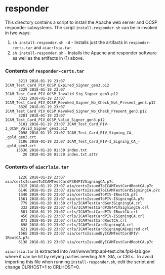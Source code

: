 # responder
This directory contains a script to install the Apache web server and OCSP responder subsystems.
The script `install-responder.sh` can be in invoked in two ways:

1. `sh install-responder.sh -d` - Installs just the artifacts in `responder-certs.tar` and `aiacrlsia.tar`.
2. `sh install-responder.sh` - Installs the Apache and responder software as well as the artifacts in (1) above.

### Contents of `responder-certs.tar`

```text
      3213 2018-01-19 23:07 ICAM_Test_Card_PIV_OCSP_Expired_Signer_gen3.p12
      3229 2018-01-19 23:07 ICAM_Test_Card_PIV_OCSP_Invalid_Sig_Signer_gen3.p12
      3322 2018-01-19 23:07 ICAM_Test_Card_PIV_OCSP_Revoked_Signer_No_Check_Not_Present_gen3.p12
      3320 2018-01-19 23:07 ICAM_Test_Card_PIV_OCSP_Revoked_Signer_No_Check_Present_gen3.p12
      3201 2018-01-19 23:07 ICAM_Test_Card_PIV_OCSP_Valid_Signer_gen3.p12
      3101 2018-01-19 23:07 ICAM_Test_Card_PIV-I_OCSP_Valid_Signer_gen3.p12
      2098 2018-01-19 23:07 ICAM_Test_Card_PIV_Signing_CA_-_gold_gen3.crt
      2106 2018-01-19 23:07 ICAM_Test_Card_PIV-I_Signing_CA_-_gold_gen3.crt
     13536 2018-01-20 01:30 index.txt
        20 2018-01-20 01:20 index.txt.attr
```

### Contents of `aiacrlsia.tar`

```text
      1226 2018-01-19 23:07 aia/certsIssuedToICAMTestCardP384PIVSigningCA.p7c
      1315 2018-01-19 23:07 aia/certsIssuedToICAMTestCardRootCA.p7c
      6146 2018-01-19 23:07 aia/certsIssuedToICAMTestCardSigningCA.p7c
      1340 2018-01-19 23:07 aia/certsIssuedToPIV-IRootCA.p7c
      1561 2018-01-19 23:07 aia/certsIssuedToPIV-ISigningCA.p7c
       779 2018-01-20 01:30 crls/ICAMTestCardGen3SigningCA.crl
       332 2018-01-19 23:07 crls/ICAMTestCardP384PIVSigningCA.crl
       581 2018-01-19 23:07 crls/ICAMTestCardPIV-IRootCA.crl
       456 2018-01-19 23:07 crls/ICAMTestCardPIV-ISigningCA.crl
       873 2018-01-19 23:07 crls/ICAMTestCardRootCA.crl
       698 2018-01-19 23:07 crls/ICAMTestCardSigningCA.crl
       621 2018-01-19 23:07 crls/ICAMTestCardSigningCAExpired.crl
      1565 2018-01-19 23:07 sia/certsIssuedByICAMTestCardPIV-IRootCA.p7c
      6138 2018-01-19 23:07 sia/certsIssuedByICAMTestCardRootCA.p7c
```

`aiacrlsia.tar` is extracted into /var/www/http.apl-test.cite.fpki-lab.gov where it can be hit by relying parties
needing AIA, SIA, or CRLs.  To avoid importing this file when running `install-responder.sh`, edit the script
and change CLRHOST=1 to CRLHOST=0.


